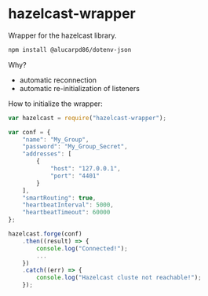 # hazelcast-wrapper
Wrapper for the hazelcast library.

```bash
npm install @alucarpd86/dotenv-json
```

Why?

- automatic reconnection
- automatic re-initialization of listeners

How to initialize the wrapper:

```js
var hazelcast = require("hazelcast-wrapper");

var conf = {
    "name": "My_Group",
    "password": "My_Group_Secret",
    "addresses": [
        {
            "host": "127.0.0.1",
            "port": "4401"
        }
    ],
    "smartRouting": true,
    "heartbeatInterval": 5000,
    "heartbeatTimeout": 60000
};

hazelcast.forge(conf)
    .then((result) => {
        console.log("Connected!");
        ...
    })
    .catch((err) => {
        console.log("Hazelcast cluste not reachable!");
    });
```